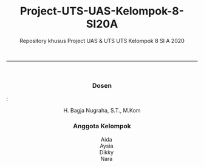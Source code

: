 <h1 align="center">Project-UTS-UAS-Kelompok-8-SI20A</h1>
<p align="center">Repository khusus Project UAS & UTS UTS Kelompok 8 SI A 2020</p>
<br><hr><br>
<h3 align="center">Dosen</h3> : 
<p align="center">H. Bagja Nugraha, S.T., M.Kom</p>

<h3 align="center">Anggota Kelompok</h3> 
<ol align="center" style="list-style-type: none">
  <li>Aida</li>
  <li>Aysia</li>
  <li>Dikky</li>
  <li>Nara<li>
</ol>
